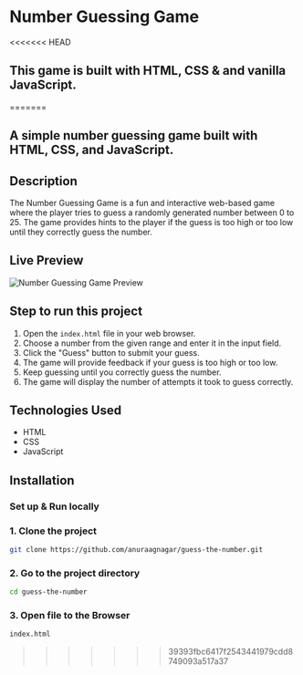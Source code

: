 # Number Guessing Game
<<<<<<< HEAD
## This game is built with HTML, CSS & and vanilla JavaScript.
=======

## A simple number guessing game built with HTML, CSS, and JavaScript.

## Description

The Number Guessing Game is a fun and interactive web-based game where the player tries to guess a randomly generated number between 0 to 25. The game provides hints to the player if the guess is too high or too low until they correctly guess the number.

## Live Preview

![Number Guessing Game Preview]()

## Step to run this project

1. Open the `index.html` file in your web browser.
2. Choose a number from the given range and enter it in the input field.
3. Click the "Guess" button to submit your guess.
4. The game will provide feedback if your guess is too high or too low.
5. Keep guessing until you correctly guess the number.
6. The game will display the number of attempts it took to guess correctly.

## Technologies Used

- HTML
- CSS
- JavaScript

## Installation

### Set up & Run locally

### 1. Clone the project

```bash
git clone https://github.com/anuraagnagar/guess-the-number.git
```

### 2. Go to the project directory

```bash
cd guess-the-number 
```

### 3. Open file to the Browser

```bash
index.html
```
>>>>>>> 39393fbc6417f2543441979cdd8749093a517a37
